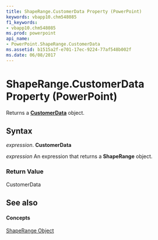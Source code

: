```yaml
---
title: ShapeRange.CustomerData Property (PowerPoint)
keywords: vbapp10.chm548085
f1_keywords:
- vbapp10.chm548085
ms.prod: powerpoint
api_name:
- PowerPoint.ShapeRange.CustomerData
ms.assetid: b1515a2f-e701-17ec-9224-77af548b002f
ms.date: 06/08/2017
---
```



# ShapeRange.CustomerData Property (PowerPoint)

Returns a **[CustomerData](customerdata-object-powerpoint.md)** object.


## Syntax

 _expression_. **CustomerData**

 _expression_ An expression that returns a **ShapeRange** object.


### Return Value

CustomerData


## See also


#### Concepts


[ShapeRange Object](shaperange-object-powerpoint.md)

